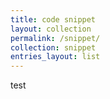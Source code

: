 ```yaml
---
title: code snippet
layout: collection
permalink: /snippet/
collection: snippet
entries_layout: list
---
```



test


